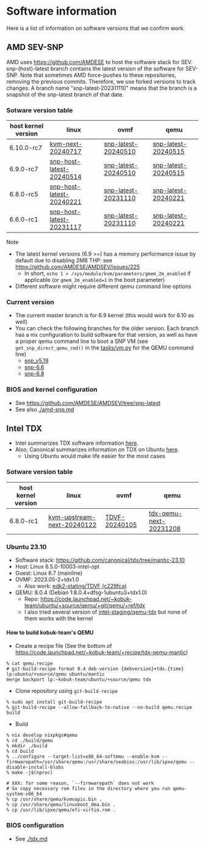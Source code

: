 # Software information
Here is a list of information on software versions that we confirm work.

## AMD SEV-SNP
AMD uses https://github.com/AMDESE to host the software stack for SEV.
snp-(host)-latest branch contains the latest version of the software for
SEV-SNP. Note that sometimes AMD force-pushes to these repositories, removing
the previous commits. Therefore, we use forked versions to track changes.
A branch name "snp-latest-202311110" means that the branch is a snapshot of the
snp-latest branch of that date.

### Sotware version table

| host kernel version | linux | ovmf | qemu |
| ------------------- | ----- | -----| -----|
| 6.10.0-rc7          | [kvm-next-20240717](https://github.com/mmisono/linux/tree/kvm-next-20240717) | [snp-latest-20240510](https://github.com/mmisono/edk2/tree/snp-latest-20240510) | [snp-latest-20240515](https://github.com/mmisono/qemu/tree/snp-latest-20240515) |
| 6.9.0-rc7           | [snp-host-latest-20240514](https://github.com/mmisono/linux/tree/snp-host-latest-20240514) | [snp-latest-20240510](https://github.com/mmisono/edk2/tree/snp-latest-20240510) | [snp-latest-20240515](https://github.com/mmisono/qemu/tree/snp-latest-20240515) |
| 6.8.0-rc5           | [snp-host-latest-20240221](https://github.com/mmisono/linux/tree/snp-host-latest-20240221) | [snp-latest-20231110](https://github.com/mmisono/edk2/tree/snp-latest-20231110) | [snp-latest-20240221](https://github.com/mmisono/qemu/tree/snp-latest-20240221) |
| 6.6.0-rc1           | [snp-host-latest-20231117](https://github.com/mmisono/linux/tree/snp-host-latest-20231117) | [snp-latest-20231110](https://github.com/mmisono/edk2/tree/snp-latest-20231110) | [snp-latest-20240221](https://github.com/mmisono/qemu/tree/snp-latest-20231110) |

Note
- The latest kernel versions (6.9 >=) has a memory performance issue by default due to disabling 2MB THP: see https://github.com/AMDESE/AMDSEV/issues/225
    - In short, `echo 1 > /sys/module/kvm/parameters/gmem_2m_enabled` if applicable (or `gmem_2m_enabled=1` in the boot parameter)
- Different software might require different qemu command line options

### Current version
- The current master branch is for 6.9 kernel (this would work for 6.10 as well)
- You can check the following branches for the older version. Each branch has
  a nix configuration to build software for that version, as well as have a
  proper qemu command line to boot a SNP VM (see `get_snp_direct_qemu_cmd()`
  in the [tasks/vm.py](../tasks/vm.py) for the QEMU command line)
    - [snp_v5.19](https://github.com/TUM-DSE/CVM_eval/tree/snp_v5.19)
    - [snp-6.6](https://github.com/TUM-DSE/CVM_eval/tree/snp-6.6)
    - [snp-6.8](https://github.com/TUM-DSE/CVM_eval/tree/snp-6.8)

### BIOS and kernel configuration
- See https://github.com/AMDESE/AMDSEV/tree/snp-latest
- See also [./amd-snp.md](./amd-snp.md)

## Intel TDX
- Intel summarizes TDX software information [here](https://github.com/intel/tdx/wiki/TDX-KVM).
- Also, Canonical summarizes information on TDX on Ubuntu [here](https://github.com/canonical/tdx).
    - Using Ubuntu would make life easier for the most cases

### Sotware version table
| host kernel version | linux | ovmf | qemu |
| ------------------- | ----- | -----| -----|
| 6.8.0-rc1           | [kvm-upstream-next-20240122](https://github.com/mmisono/linux/tree/tdx-kvm-upstream-next-20240122) | [TDVF-20240105](https://github.com/mmisono/edk2/tree/TDVF-20240105) | [tdx-qemu-next-20231208](https://github.com/mmisono/qemu/tree/tdx-qemu-next-20231208) |

### Ubuntu 23.10
- Software stack: https://github.com/canonical/tdx/tree/mantic-23.10
- Host: Linux 6.5.0-10003-intel-opt
- Guest: Linux 6.7 (mainline)
- OVMF: 2023.05-2+tdx1.0
    - Also work: [edk2-stating/TDVF (c229fca)](https://github.com/tianocore/edk2-staging/commit/c229fca09ebc3ed300845e5346d59e196461c498)
- QEMU: 8.0.4 (Debian 1:8.0.4+dfsg-1ubuntu3+tdx1.0)
    - Repo: https://code.launchpad.net/~kobuk-team/ubuntu/+source/qemu/+git/qemu/+ref/tdx
    - I also tried several version of [intel-staging/qemu-tdx](https://github.com/intel-staging/qemu-tdx/) but none of them works with the kernel

#### How to build kobuk-team's QEMU
- Create a recipe file (See the bottom of https://code.launchpad.net/~kobuk-team/+recipe/tdx-qemu-mantic)
```
% cat qemu.recipe
# git-build-recipe format 0.4 deb-version {debversion}+tdx.{time}
lp:ubuntu/+source/qemu ubuntu/mantic
merge backport lp:~kobuk-team/ubuntu/+source/qemu tdx
```
- Clone repository using `git-build-recipe`
```
% sudo apt install git-build-recipe
% git-build-recipe --allow-fallback-to-native --no-build qemu.recipe build
```
- Build
```
% nix develop nixpkgs#qemu
% cd ./build/qemu
% mkdir ./build
% cd build
% ../configure --target-list=x86_64-softmmu --enable-kvm --firmwarepath=/usr/share/qemu:/usr/share/seabios:/usr/lib/ipxe/qemu --disable-install-blobs
% make -j$(nproc)

# XXX: for some reason, `--firmwarepath` does not work
# So copy necessary rom files in the directory where you run qemu-system-x86_64
% cp /usr/share/qemu/kvmvapic.bin .
% cp /usr/share/qemu/linuxboot_dma.bin .
% cp /usr/lib/ipxe/qemu/efi-virtio.rom .
```

### BIOS configuration
- See [./tdx.md](./tdx.md)
